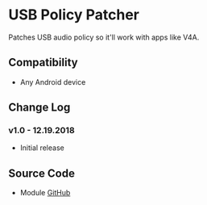 # USB Policy Patcher
Patches USB audio policy so it'll work with apps like V4A.

## Compatibility
* Any Android device

## Change Log
### v1.0 - 12.19.2018
* Initial release

## Source Code
* Module [GitHub](https://github.com/zackptg5/USB-Policy-Patcher)
